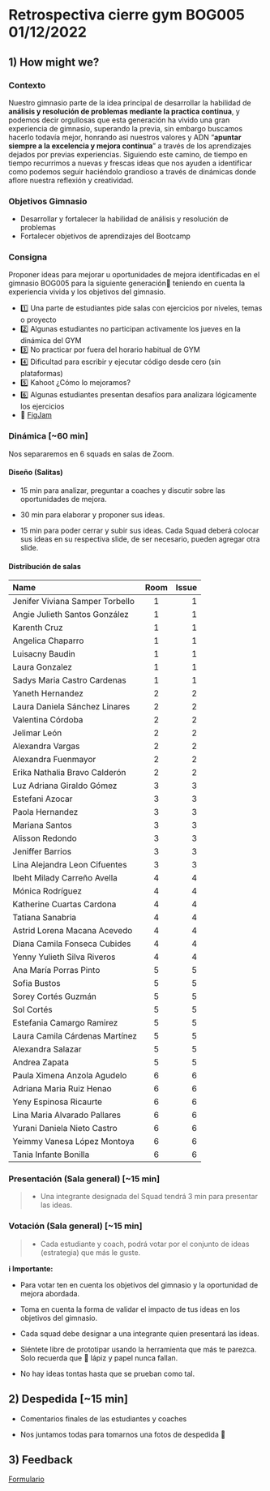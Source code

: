 # Retrospectiva cierre gym BOG005 01/12/2022

## 1) How might we?

### Contexto

Nuestro gimnasio parte de la idea principal de desarrollar la
habilidad de **análisis y resolución de problemas mediante la practica continua**,
y podemos decir orgullosas que esta generación ha vivido una gran experiencia de
gimnasio, superando la previa, sin embargo buscamos hacerlo todavía mejor,
honrando asi nuestros valores y ADN “**apuntar siempre a la excelencia y mejora continua**”
a través de los aprendizajes dejados por previas experiencias. Siguiendo este camino,
de tiempo en tiempo recurrimos a nuevas y frescas ideas que nos ayuden a identificar
como podemos seguir haciéndolo grandioso a través de dinámicas donde aflore nuestra
reflexión y creatividad.

### Objetivos Gimnasio

- Desarrollar y fortalecer la habilidad de análisis y resolución de problemas
- Fortalecer objetivos de aprendizajes del Bootcamp

### Consigna

Proponer ideas para mejorar u oportunidades de mejora identificadas
en el gimnasio BOG005 para la siguiente generación💪
teniendo en cuenta la experiencia vivida y los objetivos del gimnasio.

- 1️⃣ Una parte de estudiantes pide salas con ejercicios por niveles, temas o proyecto
- 2️⃣ Algunas estudiantes no participan activamente los
  jueves en la dinámica del GYM
- 3️⃣ No practicar por fuera del horario habitual de GYM
- 4️⃣ Dificultad para escribir y ejecutar código desde cero (sin plataformas)
- 5️⃣ Kahoot ¿Cómo lo mejoramos?
- 6️⃣ Algunas estudiantes presentan desafíos para analizara lógicamente los ejercicios
- 📝 [FigJam](https://www.figma.com/file/zZn9Gz9Hd78EWAAYiiwpBy/Retro-Gym?node-id=0%3A1&t=lPOzKFSDtThtZMG0-1)

### Dinámica [~60 min]

Nos separaremos en 6 squads en salas de Zoom.

#### Diseño (Salitas)

- 15 min para analizar, preguntar a coaches y discutir sobre las oportunidades
  de mejora.

- 30 min para elaborar y proponer sus ideas.

- 15 min para poder cerrar y subir sus ideas. Cada Squad deberá colocar sus
  ideas en su respectiva slide, de ser necesario, pueden agregar otra slide.

#### Distribución de salas

| Name                            | Room | Issue |
| :------------------------------ | :--: | ----: |
| Jenifer Viviana Samper Torbello |  1   |     1 |
| Angie Julieth Santos González   |  1   |     1 |
| Karenth Cruz                    |  1   |     1 |
| Angelica Chaparro               |  1   |     1 |
| Luisacny Baudin                 |  1   |     1 |
| Laura Gonzalez                  |  1   |     1 |
| Sadys Maria Castro Cardenas     |  1   |     1 |
| Yaneth Hernandez                |  2   |     2 |
| Laura Daniela Sánchez Linares   |  2   |     2 |
| Valentina Córdoba               |  2   |     2 |
| Jelimar León                    |  2   |     2 |
| Alexandra Vargas                |  2   |     2 |
| Alexandra Fuenmayor             |  2   |     2 |
| Erika Nathalia Bravo Calderón   |  2   |     2 |
| Luz Adriana Giraldo Gómez       |  3   |     3 |
| Estefani Azocar                 |  3   |     3 |
| Paola Hernandez                 |  3   |     3 |
| Mariana Santos                  |  3   |     3 |
| Alisson Redondo                 |  3   |     3 |
| Jeniffer Barrios                |  3   |     3 |
| Lina Alejandra Leon Cifuentes   |  3   |     3 |
| Ibeht Milady Carreño Avella     |  4   |     4 |
| Mónica Rodríguez                |  4   |     4 |
| Katherine Cuartas Cardona       |  4   |     4 |
| Tatiana Sanabria                |  4   |     4 |
| Astrid Lorena Macana Acevedo    |  4   |     4 |
| Diana Camila Fonseca Cubides    |  4   |     4 |
| Yenny Yulieth Silva Riveros     |  4   |     4 |
| Ana María Porras Pinto          |  5   |     5 |
| Sofia Bustos                    |  5   |     5 |
| Sorey Cortés Guzmán             |  5   |     5 |
| Sol Cortés                      |  5   |     5 |
| Estefania Camargo Ramirez       |  5   |     5 |
| Laura Camila Cárdenas Martínez  |  5   |     5 |
| Alexandra Salazar               |  5   |     5 |
| Andrea Zapata                   |  5   |     5 |
| Paula Ximena Anzola Agudelo     |  6   |     6 |
| Adriana Maria Ruiz Henao        |  6   |     6 |
| Yeny Espinosa Ricaurte          |  6   |     6 |
| Lina Maria Alvarado Pallares    |  6   |     6 |
| Yurani Daniela Nieto Castro     |  6   |     6 |
| Yeimmy Vanesa López Montoya     |  6   |     6 |
| Tania Infante Bonilla           |  6   |     6 |

### Presentación (Sala general) [~15 min]

> - Una integrante designada del Squad tendrá 3 min para presentar las ideas.

### Votación (Sala general) [~15 min]

> - Cada estudiante y coach, podrá votar por el
>   conjunto de ideas (estrategia) que más le guste.

**ℹ Importante:**

- Para votar ten en cuenta los objetivos del gimnasio
  y la oportunidad de mejora abordada.

- Toma en cuenta la forma de validar el impacto
  de tus ideas en los objetivos del gimnasio.

- Cada squad debe designar a una integrante quien presentará las ideas.

- Siéntete libre de prototipar usando la herramienta que más te parezca.
  Solo recuerda que 📝 lápiz y papel nunca fallan.

- No hay ideas tontas hasta que se prueban como tal.

## 2) Despedida [~15 min]

- Comentarios finales de las estudiantes y coaches

- Nos juntamos todas para tomarnos una fotos de despedida 📸

## 3) Feedback

[Formulario](https://forms.gle/fahX7osKywgBJFWq6)
